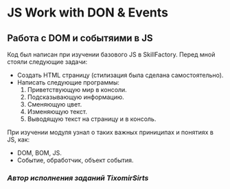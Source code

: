 # JS Work with DON & Events

## Работа с DOM и событяими в JS

Код был написан при изучении базового JS в SkillFactory. Перед мной стояли следующие задачи:

+ Создать HTML страницу (стилизация была сделана самостоятельно).
+ Написать следующие программы:
  1. Приветствующую мир в консоли.
  2. Подсказывающую информацию.
  3. Сменяющую цвет.
  4. Изменяющую текст.
  5. Выводящую текст на страницу и в консоль.

При изучении модуля узнал о таких важных приниципах и понятиях в JS, как:

+ DOM, BOM, JS.
+ Событие, обработчик, объект события.

### *Автор исполнения заданий TixomirSirts*

